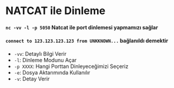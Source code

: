 # NATCAT ile Dinleme

#### ```nc -vv -l -p 5050``` Natcat ile port dinlemesi yapmamızı sağlar
#### ```connect to 123.123.123.123 from UNKKNOWN...``` bağlanıldı demektir

* ```-vv```: Detaylı Bilgi Verir
* ```-l```: Dinleme Modunu Açar
* ```-p XXXX```: Hangi Porttan Dinleyeceğimizi Seçeriz
* ```-e```: Dosya Aktarımında Kullanılır
* ```-v```: Detay Verir
